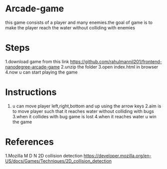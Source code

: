 Arcade-game
===============================

this game consists of a player and many enemies.the goal of game is to make the player reach the water without colliding with enemies

Steps
==============
1.download game from this link https://github.com/rahulmannil201/frontend-nanodegree-arcade-game
2.unzip the folder
3.open index.html in browser
4.now u can start playing the game

Instructions
============

1. u can move player left,right,bottom and up using the arrow keys
2.aim is to move player such that it reaches water without colliding with bugs
3.when it collides with bug game is lost
4.when it reaches water u win the game

References
==========

1.Mozilla M D N 2D collision detection https://developer.mozilla.org/en-US/docs/Games/Techniques/2D_collision_detection

